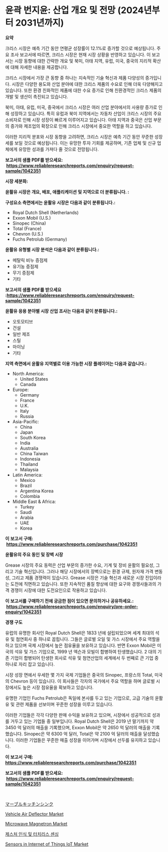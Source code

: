 <p><h1>윤곽 번지윤: 산업 개요 및 전망 (2024년부터 2031년까지)</h1></p><p><strong>요약</strong></p>
<p><p>크리스 시장은 예측 기간 동안 연평균 성장률이 12.1%로 증가할 것으로 예상됩니다. 주요 조사 보고서에 따르면, 크리스 시장은 현재 시장 상황을 반영하고 있습니다. 이 보고서는 시장 동향에 대한 간략한 개요 및 북미, 아태 지역, 유럽, 미국, 중국의 지리적 확산에 대해 자세한 내용을 제공합니다.</p><p>크리스 시장에서 가장 큰 동향 중 하나는 지속적인 기술 혁신과 제품 다양성의 증가입니다. 시장은 다양한 용도와 산업 분야에 대한 크리스 제품의 수요로 인해 더욱 다양해지고 있습니다. 또한 환경 친화적인 제품에 대한 수요 증가로 인해 친환경적인 크리스 제품의 개발 및 생산이 촉진되고 있습니다.</p><p>북미, 아태, 유럽, 미국, 중국에서 크리스 시장은 여러 산업 분야에서의 사용량 증가로 인해 성장하고 있습니다. 특히 유럽과 북미 지역에서는 자동차 산업이 크리스 시장의 주요 소비자로 인해 시장 성장이 빠르게 이루어지고 있습니다. 아태 지역과 중국은 산업 부문의 증가와 제조업의 확장으로 인해 크리스 시장에서 중요한 역할을 하고 있습니다.</p><p>이러한 지리적 분포와 시장 동향을 고려하면, 크리스 시장은 예측 기간 동안 꾸준한 성장세를 보일 것으로 예상됩니다. 이는 유망한 투자 기회를 제공하며, 기존 업체 및 신규 업체에게 유망한 성과를 가져다 줄 것으로 전망됩니다.</p></p>
<p><strong>보고서의 샘플 PDF를 받으세요: &nbsp;<a href="https://www.reliableresearchreports.com/enquiry/request-sample/1042351">https://www.reliableresearchreports.com/enquiry/request-sample/1042351</a></strong></p>
<p><strong>시장 세분화:</strong></p>
<p><strong> 윤활유 시장은 개요, 배포, 애플리케이션 및 지역으로 더 분류됩니다. :</strong></p>
<p><strong>구성요소 측면에서는 윤활유 시장은 다음과 같이 분류됩니다.:</strong></p>
<p><ul><li>Royal Dutch Shell (Netherlands)</li><li>Exxon Mobil (U.S.)</li><li>Sinopec (China)</li><li>Total (France)</li><li>Chevron (U.S.)</li><li>Fuchs Petrolub (Germany)</li></ul></p>
<p><strong> 윤활유 유형별 시장 분석은 다음과 같이 분류됩니다.:</strong></p>
<p><ul><li>메탈릭 비누 증점제</li><li>유기농 증점제</li><li>무기 증점제</li><li>기타</li></ul></p>
<p><strong>보고서의 샘플 PDF를 받으세요 :<a href="https://www.reliableresearchreports.com/enquiry/request-sample/1042351">https://www.reliableresearchreports.com/enquiry/request-sample/1042351</a></strong></p>
<p><strong> 윤활유 응용 분야별 시장 산업 조사는 다음과 같이 분류됩니다.:</strong></p>
<p><ul><li>오토모티브</li><li>건설</li><li>일반 제조</li><li>스틸</li><li>마이닝</li><li>기타</li></ul></p>
<p><strong>지역 측면에서 윤활유 지역별로 이용 가능한 시장 플레이어는 다음과 같습니다.:</strong></p>
<p><ul>
    <li>
        North America:
        <ul>
            <li>United States</li>
            <li>Canada</li>
        </ul>
    </li>
    <li>
        Europe:
        <ul>
            <li>Germany</li>
            <li>France</li>
            <li>U.K.</li>
            <li>Italy</li>
            <li>Russia</li>
        </ul>
    </li>
    <li>
        Asia-Pacific:
        <ul>
            <li>China</li>
            <li>Japan</li>
            <li>South Korea</li>
            <li>India</li>
            <li>Australia</li>
            <li>China Taiwan</li>
            <li>Indonesia</li>
            <li>Thailand</li>
            <li>Malaysia</li>
        </ul>
    </li>
    <li>
        Latin America:
        <ul>
            <li>Mexico</li>
            <li>Brazil</li>
            <li>Argentina Korea</li>
            <li>Colombia</li>
        </ul>
    </li>
    <li>
        Middle East & Africa:
        <ul>
            <li>Turkey</li>
            <li>Saudi</li>
            <li>Arabia</li>
            <li>UAE</li>
            <li>Korea</li>
        </ul>
    </li>
    </ul></p>
<p><strong>이 보고서 구매: &nbsp;<a href="https://www.reliableresearchreports.com/purchase/1042351">https://www.reliableresearchreports.com/purchase/1042351</a></strong></p>
<p><strong>윤활유의 주요 동인 및 장벽 시장</strong></p>
<p><p>Grease 시장의 주요 동력은 산업 부문의 증가한 수요, 기계 및 장비 윤활의 필요성, 그리고 기술 혁신입니다. 그러나 해당 시장에서의 장벽으로는 환경 규제, 원자재 가격 변동성, 그리고 제품 경쟁력이 있습니다. Grease 시장은 기술 혁신과 새로운 시장 진입이라는 도전에 직면하고 있습니다. 또한 지속적인 품질 향상에 대한 요구와 경쟁사들과의 가격 경쟁이 시장에 대한 도전요인으로 작용하고 있습니다.</p></p>
<p><strong>이 보고서를 구매하기 전에 궁금한 점이 있으면 문의하거나 공유하세요.: &nbsp;<a href="https://www.reliableresearchreports.com/enquiry/pre-order-enquiry/1042351">https://www.reliableresearchreports.com/enquiry/pre-order-enquiry/1042351</a></strong></p>
<p><strong>경쟁 구도</strong></p>
<p><p>유럽의 유명한 회사인 Royal Dutch Shell은 1833 년에 설립되었으며 세계 최대의 석유 및 첨연회사 중 하나로 꼽힙니다. 그들은 글로벌 오일 및 가스 시장에서 주요 역할을 하고 있으며 국제 시장에서 높은 점유율을 보유하고 있습니다. 반면 Exxon Mobil은 미국의 석유 및 가스 기업으로, 1999 년 엑슨과 모빌이 합병하여 탄생했습니다. 2 대의 기존 기업이 합병되어 탄생한 회사로 석유 및 첨연산업의 세계에서 두 번째로 큰 기업 중 하나로 자리 잡고 있습니다.</p><p>시장 성장 면에서 우세한 몇 가지 국제 기업들은 중국의 Sinopec, 프랑스의 Total, 미국의 Chevron 등이 있습니다. 이 회사들은 각자의 국가에서 주요 역할을 하며 글로벌 시장에서도 높은 시장 점유율을 확보하고 있습니다.</p><p>유명한 기업인 Fuchs Petrolub은 독일에 본사를 두고 있는 기업으로, 고급 기술의 윤활유 및 관련 제품을 선보이며 꾸준한 성장을 이루고 있습니다.</p><p>이러한 기업들은 각각 다양한 판매 수익을 보유하고 있으며, 시장에서 성공적으로 성과를 거두고 있는 기업들 중 일부입니다. Royal Dutch Shell은 2019 년 말기까지 약 3450 억 달러의 매출을 기록했으며, Exxon Mobil은 약 2650 억 달러의 매출을 기록했습니다. Sinopec은 약 6300 억 달러, Total은 약 2100 억 달러의 매출을 달성했습니다. 이러한 기업들은 꾸준한 매출 성장을 이어가며 시장에서 선두를 유지하고 있습니다.</p></p>
<p><strong>이 보고서 구매: &nbsp; <a href="https://www.reliableresearchreports.com/purchase/1042351">https://www.reliableresearchreports.com/purchase/1042351</a></strong></p>
<p><strong>보고서의 샘플 PDF를 받으세요: &nbsp;<a href="https://www.reliableresearchreports.com/enquiry/request-sample/1042351">https://www.reliableresearchreports.com/enquiry/request-sample/1042351</a></strong><strong></strong></p>
<p>&nbsp;</p>
<p><p><a href="https://github.com/adcxff01450218/Market-Research-Report-List-1/blob/main/992720211862.md">マーブルキッチンシンク</a></p><p><a href="https://issuu.com/reportprime-2/docs/vehicle-air-deflector-market-size-2030.pptx">Vehicle Air Deflector Market</a></p><p><a href="https://github.com/jhcraigie/Market-Research-Report-List-2/blob/main/microwave-magnetron-market.md">Microwave Magnetron Market</a></p><p><a href="https://github.com/trmesnao7959541/Market-Research-Report-List-1/blob/main/732872411035.md">제스처 인식 및 터치리스 센싱</a></p><p><a href="https://medium.com/@chiragreportprime/sensors-in-internet-of-things-iot-market-size-and-market-trends-complete-industry-overview-2024-3dc4da5e6149">Sensors in Internet of Things IoT Market</a></p></p>